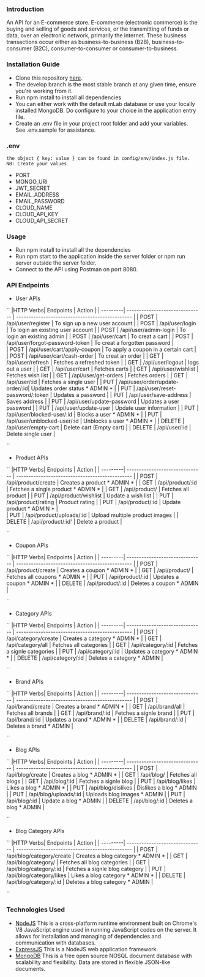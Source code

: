 ### Introduction
An API for an E-commerce store. E-commerce (electronic commerce) is the buying and selling of goods and services, or the transmitting of funds or data, over an electronic network, primarily the internet. These business transactions occur either as business-to-business (B2B), business-to-consumer (B2C), consumer-to-consumer or consumer-to-business.

### Installation Guide
* Clone this repository [here](https://github.com/Thabiso-Timzo/express-store-web.git).
* The develop branch is the most stable branch at any given time, ensure you're working from it.
* Run npm install to install all dependencies
* You can either work with the default mLab database or use your locally installed MongoDB. Do configure to your choice in the application entry file.
* Create an .env file in your project root folder and add your variables. See .env.sample for assistance.

### .env

`` the object { key: value } can be found in config/env/index.js file. NB: Create your values `` 

* PORT 
* MONGO_URI
* JWT_SECRET 
* EMAIL_ADDRESS 
* EMAIL_PASSWORD  
* CLOUD_NAME
* CLOUD_API_KEY 
* CLOUD_API_SECRET 

### Usage
* Run npm install to install all the dependencies
* Run npm start to the application inside the server folder or npm run server outside the server folder.
* Connect to the API using Postman on port 8080.

### API Endpoints

* User APIs

``
|HTTP Verbs|            Endpoints            |                   Action                        |
| ---------| ------------------------------- | ----------------------------------------------- |
|  POST    | /api/user/register              | To sign up a new user account                   |
|  POST    | /api/user/login                 | To login an existing user account               |
|  POST    | /api/user/admin-login           | To login an existing admin                      |
|  POST    | /api/user/cart                  | To creat a cart                                 |
|  POST    | /api/user/forgot-password-token | To creat a forgotten password                   |     
|  POST    | /api/user/cart/apply-coupon     | To apply a coupon in a certain cart             |
|  POST    | /api/user/cart/cash-order       | To creat an order                               |
|  GET     | /api/user/refresh               | Fetches a refreshed token                       |
|  GET     | /api/user/logout                | logs out a user                                 |
|  GET     | /api/user/cart                  | Fetches  carts                                  |
|  GET     | /api/user/wishlist              | Fetches wish list                               |
|  GET     | /api/user/get-orders            | Fetches orders                                  |
|  GET     | /api/user/:id                   | Fetches a single user                           |
|  PUT     | /api/user/order/update-order/:id| Updates order status    * ADMIN *               |
|  PUT     | /api/user/reset-password/:token | Updates a password                              |
|  PUT     | /api/user/save-address          | Saves address                                   |
|  PUT     | /api/user/update-password       | Updates a user password                         |
|  PUT     | /api/user/update-user           | Update user information                         |
|  PUT     | /api/user/blocked-user/:id      | Blocks a user    * ADMIN *                      |
|  PUT     | /api/user/unblocked-user/:id    | Unblocks a user  * ADMIN *                      |
|  DELETE  | /api/user/empty-cart            | Delete cart (Empty cart)                        |
|  DELETE  | /api/user/:id                   | Delete single user                              |

``

* Product APIs

``
|HTTP Verbs|            Endpoints            |                   Action                        |
| ---------| ------------------------------- | ----------------------------------------------- |
|  POST    | /api/product/create             | Creates a product * ADMIN *                     |
|  GET     | /api/product/:id                | Fetches a single product    * ADMIN *           |
|  GET     | /api/product/                   | Fetches all product                             |
|  PUT     | /api/product/wishlist           | Update a wish list                              |
|  PUT     | /api/product/rating             | Product rating                                  |
|  PUT     | /api/product/:id                | Update product    * ADMIN *                     |     
|  PUT     | /api/product/uploads/:id        | Upload multiple product images                  |
|  DELETE  | /api/product/:id'               | Delete a product                                |

``

* Coupon APIs

``
|HTTP Verbs|            Endpoints            |                   Action                        |
| ---------| ------------------------------- | ----------------------------------------------- |
|  POST    | /api/product/create             | Creates a coupon * ADMIN *                      |
|  GET     | /api/product/                   | Fetches all coupons    * ADMIN *                |
|  PUT     | /api/product/:id                | Updates a coupon    * ADMIN *                   |
|  DELETE  | /api/product/:id                | Deletes a coupon    * ADMIN                     |

``

* Category APIs

``
|HTTP Verbs|            Endpoints            |                   Action                        |
| ---------| ------------------------------- | ----------------------------------------------- |
|  POST    | /api/category/create            | Creates a category * ADMIN *                    |
|  GET     | /api/category/all               | Fetches all categories                          |
|  GET     | /api/category/:id               | Fetches a signle categories                     |
|  PUT     | /api/category/:id               | Updates a category    * ADMIN *                 |
|  DELETE  | /api/category/:id               | Deletes a category    * ADMIN                   |

``

* Brand APIs

``
|HTTP Verbs|            Endpoints            |                   Action                        |
| ---------| ------------------------------- | ----------------------------------------------- |
|  POST    | /api/brand/create               | Creates a brand * ADMIN *                       |
|  GET     | /api/brand/all                  | Fetches all brands                              |
|  GET     | /api/brand/:id                  | Fetches a signle brand                          | 
|  PUT     | /api/brand/:id                  | Updates a brand    * ADMIN *                    |
|  DELETE  | /api/brand/:id                  | Deletes a brand    * ADMIN                      |

``

* Blog APIs

``
|HTTP Verbs|            Endpoints            |                   Action                        |
| ---------| ------------------------------- | ----------------------------------------------- |
|  POST    | /api/blog/create                | Creates a blog * ADMIN *                        |
|  GET     | /api/blog/                      | Fetches all blogs                               |
|  GET     | /api/blog/:id                   | Fetches a signle blog                           | 
|  PUT     | /api/blog/likes                 | Likes a blog    * ADMIN *                       |
|  PUT     | /api/blog/dislikes              | Dislikes a blog    * ADMIN                      |
|  PUT     | /api/blog/uploads/:id           | Uploads blog images    * ADMIN                  |
|  PUT     | /api/blog/:id                   | Update a blog    * ADMIN                        |
|  DELETE  | /api/blog/:id                   | Deletes a blog   * ADMIN                        |

``

* Blog Category APIs

``
|HTTP Verbs|            Endpoints            |                   Action                        |
| ---------| ------------------------------- | ----------------------------------------------- |
|  POST    | /api/blog/category/create       | Creates a blog category * ADMIN *               |
|  GET     | /api/blog/category/             | Fetches all blog categories                     |
|  GET     | /api/blog/category/:id          | Fetches a signle blog category                  | 
|  PUT     | /api/blog/category/likes        | Likes a blog category    * ADMIN *              |
|  DELETE  | /api/blog/category/:id          | Deletes a blog category  * ADMIN                |

``

### Technologies Used
* [NodeJS](https://nodejs.org/) This is a cross-platform runtime environment built on Chrome's V8 JavaScript engine used in running JavaScript codes on the server. It allows for installation and managing of dependencies and communication with databases.
* [ExpressJS](https://www.expresjs.org/) This is a NodeJS web application framework.
* [MongoDB](https://www.mongodb.com/) This is a free open source NOSQL document database with scalability and flexibility. Data are stored in flexible JSON-like documents.